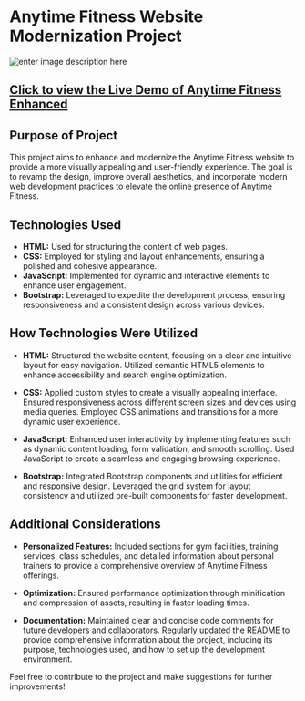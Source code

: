 # Anytime Fitness Website Modernization Project
![enter image description here](https://i.imgur.com/ivh1SoQ.png)


## [Click to view the Live Demo of Anytime Fitness Enhanced](https://anytimefitnessenhanced.netlify.app/)

## Purpose of Project

This project aims to enhance and modernize the Anytime Fitness website to provide a more visually appealing and user-friendly experience. The goal is to revamp the design, improve overall aesthetics, and incorporate modern web development practices to elevate the online presence of Anytime Fitness.

## Technologies Used

- **HTML:** Used for structuring the content of web pages.
- **CSS:** Employed for styling and layout enhancements, ensuring a polished and cohesive appearance.
- **JavaScript:** Implemented for dynamic and interactive elements to enhance user engagement.
- **Bootstrap:** Leveraged to expedite the development process, ensuring responsiveness and a consistent design across various devices.

## How Technologies Were Utilized

- **HTML:** Structured the website content, focusing on a clear and intuitive layout for easy navigation. Utilized semantic HTML5 elements to enhance accessibility and search engine optimization.

- **CSS:** Applied custom styles to create a visually appealing interface. Ensured responsiveness across different screen sizes and devices using media queries. Employed CSS animations and transitions for a more dynamic user experience.

- **JavaScript:** Enhanced user interactivity by implementing features such as dynamic content loading, form validation, and smooth scrolling. Used JavaScript to create a seamless and engaging browsing experience.

- **Bootstrap:** Integrated Bootstrap components and utilities for efficient and responsive design. Leveraged the grid system for layout consistency and utilized pre-built components for faster development.

## Additional Considerations

- **Personalized Features:** Included sections for gym facilities, training services, class schedules, and detailed information about personal trainers to provide a comprehensive overview of Anytime Fitness offerings.

- **Optimization:** Ensured performance optimization through minification and compression of assets, resulting in faster loading times.

- **Documentation:** Maintained clear and concise code comments for future developers and collaborators. Regularly updated the README to provide comprehensive information about the project, including its purpose, technologies used, and how to set up the development environment.

Feel free to contribute to the project and make suggestions for further improvements!
